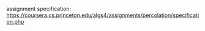 assignment specification: https://coursera.cs.princeton.edu/algs4/assignments/percolation/specification.php
